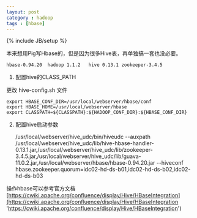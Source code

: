 ```yaml
---
layout: post
category : hadoop
tags : [hbase]
---
```

{% include JB/setup %}


本来想用Pig写Hbase的，但是因为很多Hive表，再单独搞一套也没必要。

`hbase-0.94.20  hadoop 1.1.2   hive 0.13.1 zookeeper-3.4.5`


1. 配置hive的CLASS_PATH

更改 hive-config.sh 文件

    export HBASE_CONF_DIR=/usr/local/webserver/hbase/conf
    export HBASE_HOME=/usr/local/webserver/hbase
    export CLASSPATH=${CLASSPATH}:${HADOOP_CONF_DIR}:${HBASE_CONF_DIR}


2. 配置hive启动参数

    /usr/local/webserver/hive_udc/bin/hiveudc  --auxpath   /usr/local/webserver/hive_udc/lib/hive-hbase-handler-0.13.1.jar,/usr/local/webserver/hive_udc/lib/zookeeper-3.4.5.jar,/usr/local/webserver/hive_udc/lib/guava-11.0.2.jar,/usr/local/webserver/hbase/hbase-0.94.20.jar  --hiveconf hbase.zookeeper.quorum=idc02-hd-ds-b01,idc02-hd-ds-b02,idc02-hd-ds-b03 



操作hbase可以参考官方文档 [https://cwiki.apache.org/confluence/display/Hive/HBaseIntegration](https://cwiki.apache.org/confluence/display/Hive/HBaseIntegration 'https://cwiki.apache.org/confluence/display/Hive/HBaseIntegration')
